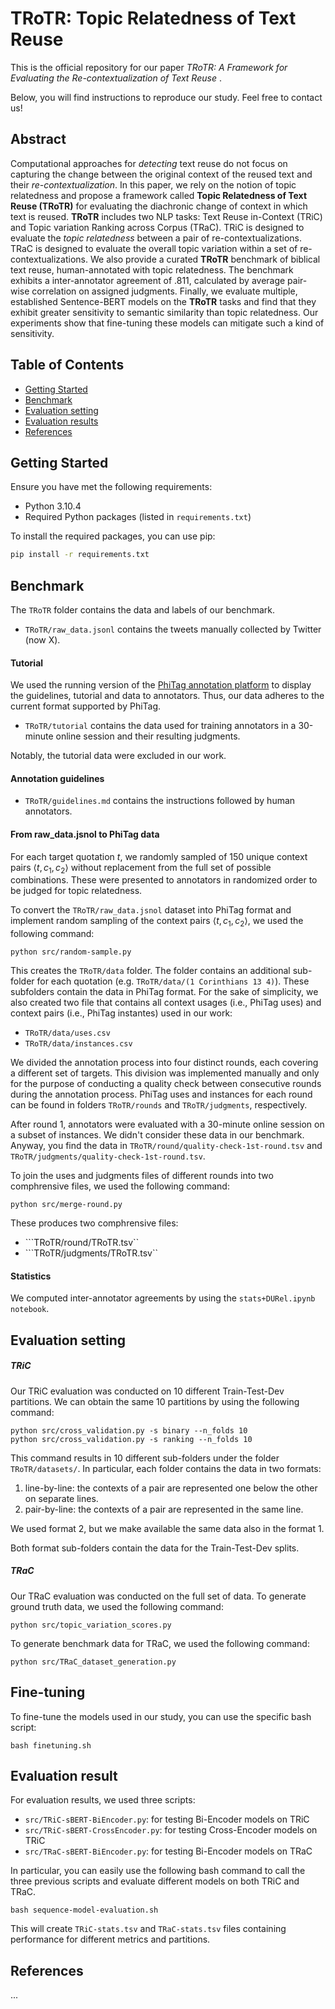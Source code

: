 # TRoTR: Topic Relatedness of Text Reuse
This is the official repository for our paper _TRoTR: A Framework for Evaluating the Re-contextualization of Text Reuse_ .

Below, you will find instructions to reproduce our study. Feel free to contact us!

## Abstract
Computational approaches for _detecting_ text reuse do not focus on capturing the change between the original context of the reused text and their _re-contextualization_. In this paper, we rely on the notion of topic relatedness and propose a framework called __Topic Relatedness of Text Reuse (TRoTR)__ for evaluating the diachronic change of context in which text is reused. __TRoTR__ includes two NLP tasks: Text Reuse in-Context (TRiC) and Topic variation Ranking across Corpus (TRaC). TRiC is designed to evaluate the _topic relatedness_ between a pair of re-contextualizations. TRaC is designed to evaluate the overall topic variation within a set of re-contextualizations. We also provide a curated __TRoTR__ benchmark of biblical text reuse, human-annotated with topic relatedness. The benchmark exhibits a inter-annotator agreement of .811, calculated by average pair-wise correlation on assigned judgments. Finally, we evaluate multiple, established Sentence-BERT models on the __TRoTR__ tasks and find that they exhibit greater sensitivity to semantic similarity than topic relatedness. Our experiments show that fine-tuning these models can mitigate such a kind of sensitivity.

## Table of Contents

- [Getting Started](#getting-started)
- [Benchmark](#benchmark)
- [Evaluation setting](#evaluation-setting)
- [Evaluation results](#evaluation-results)
- [References](#references)

## Getting Started
Ensure you have met the following requirements:

- Python 3.10.4
- Required Python packages (listed in `requirements.txt`)

To install the required packages, you can use pip:

```bash
pip install -r requirements.txt
```

## Benchmark 
The ```TRoTR``` folder contains the data and labels of our benchmark.

- ```TRoTR/raw_data.jsonl``` contains the tweets manually collected by Twitter (now X).

#### Tutorial
We used the running version of the <a href='https://phitag.ims.uni-stuttgart.de/'>PhiTag annotation platform</a> to display the guidelines, tutorial and data to annotators.
Thus, our data adheres to the current format supported by PhiTag.

- ```TRoTR/tutorial``` contains the data used for training annotators in a 30-minute online session and their resulting judgments.

Notably, the tutorial data were excluded in our work.

#### Annotation guidelines
- ```TRoTR/guidelines.md``` contains the instructions followed by human annotators.

#### From raw_data.jsnol to PhiTag data
For each target quotation $t$, we randomly sampled of 150 unique context pairs $\langle t, c_1, c_2 \rangle$ without replacement from the full set of possible combinations. These were presented to annotators in randomized order to be judged for topic relatedness. 

To convert the ```TRoTR/raw_data.jsnol``` dataset into PhiTag format and implement random sampling of the context pairs $\langle t, c_1, c_2 \rangle$, we used the following command:

```
python src/random-sample.py
```

This creates the ```TRoTR/data``` folder. The folder contains an additional sub-folder for each quotation (e.g. ```TRoTR/data/(1 Corinthians 13 4)```). These subfolders contain the data in PhiTag format. For the sake of simplicity, we also created two file that contains all context usages (i.e., PhiTag uses) and context pairs (i.e., PhiTag instantes) used in our work:
- ```TRoTR/data/uses.csv```
- ```TRoTR/data/instances.csv```

We divided the annotation process into four distinct rounds, each covering a different set of targets. This division was implemented manually and only for the purpose of conducting a quality check between consecutive rounds during the annotation process. PhiTag uses and instances for each round can be found in folders ```TRoTR/rounds``` and ```TRoTR/judgments```, respectively.

After round 1, annotators were evaluated with a 30-minute online session on a subset of instances. We didn't consider these data in our benchmark. Anyway, you find the data in ```TRoTR/round/quality-check-1st-round.tsv``` and ```TRoTR/judgments/quality-check-1st-round.tsv```.

To join the uses and judgments files of different rounds into two comphrensive files, we used the following command:

```
python src/merge-round.py
```

These produces two comphrensive files:
- ```TRoTR/round/TRoTR.tsv``
- ```TRoTR/judgments/TRoTR.tsv``

#### Statistics
We computed inter-annotator agreements by using the ```stats+DURel.ipynb notebook```.

## Evaluation setting
##### TRiC
Our TRiC evaluation was conducted on 10 different Train-Test-Dev partitions. We can obtain the same 10 partitions by using the following command:

```
python src/cross_validation.py -s binary --n_folds 10
python src/cross_validation.py -s ranking --n_folds 10
```
This command results in 10 different sub-folders under the folder ```TRoTR/datasets/```. In particular, each folder contains the data in two formats: 
1. line-by-line: the contexts of a pair are represented one below the other on separate lines.
2. pair-by-line: the contexts of a pair are represented in the same line.

We used format 2, but we make available the same data also in the format 1.

Both format sub-folders contain the data for the Train-Test-Dev splits.

##### TRaC
Our TRaC evaluation was conducted on the full set of data. To generate ground truth data, we used the following command:

```
python src/topic_variation_scores.py
```

To generate benchmark data for TRaC, we used the following command:

```
python src/TRaC_dataset_generation.py
```

## Fine-tuning

To fine-tune the models used in our study, you can use the specific bash script:

```
bash finetuning.sh
```


## Evaluation result
For evaluation results, we used three scripts:
- ```src/TRiC-sBERT-BiEncoder.py```: for testing Bi-Encoder models on TRiC
- ```src/TRiC-sBERT-CrossEncoder.py```: for testing Cross-Encoder models on TRiC
- ```src/TRaC-sBERT-BiEncoder.py```: for testing Bi-Encoder models on TRaC

In particular, you can easily use the following bash command to call the three previous scripts and evaluate different models on both TRiC and TRaC.

```bash sequence-model-evaluation.sh```

This will create ```TRiC-stats.tsv``` and ```TRaC-stats.tsv``` files containing performance for different metrics and partitions.

## References
...

